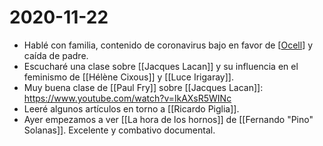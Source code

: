 # 2020-11-22

- Hablé con familia, contenido de coronavirus bajo en favor de [[Ocell]] y caída de padre.
- Escucharé una clase sobre [[Jacques Lacan]] y su influencia en el feminismo de [[Hélène Cixous]] y [[Luce Irigaray]].
- Muy buena clase de [[Paul Fry]] sobre [[Jacques Lacan]]: https://www.youtube.com/watch?v=lkAXsR5WINc
- Leeré algunos artículos en torno a [[Ricardo Piglia]].
- Ayer empezamos a ver [[La hora de los hornos]] de [[Fernando "Pino" Solanas]]. Excelente y combativo documental.


[//begin]: # "Autogenerated link references for markdown compatibility"
[ocell]: ocell "Ocell"
[jacques-lacan]: jacques-lacan "Jacques Lacan"
[hélène-cixous]: hélène-cixous "Hélène Cixous"
[luce-irigaray]: luce-irigaray "Luce Irigaray"
[ricardo-piglia]: ricardo-piglia "Ricardo Piglia"
[//end]: # "Autogenerated link references"